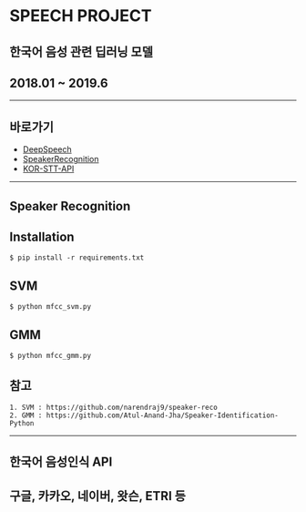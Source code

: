 # SPEECH PROJECT
## 한국어 음성 관련 딥러닝 모델
## 2018.01 ~ 2019.6

---

## 바로가기
* [DeepSpeech](DeepSpeech)
* [SpeakerRecognition](#SpeakerRecog)
* [KOR-STT-API](#api)

---

## <a name="SpeakerRecog">Speaker Recognition</a>
## Installation
```
$ pip install -r requirements.txt
```

## SVM
```
$ python mfcc_svm.py
```

## GMM
```
$ python mfcc_gmm.py
```

## 참고
```
1. SVM : https://github.com/narendraj9/speaker-reco
2. GMM : https://github.com/Atul-Anand-Jha/Speaker-Identification-Python
```

---

## <a name="api">한국어 음성인식 API</a>
## 구글, 카카오, 네이버, 왓슨, ETRI 등